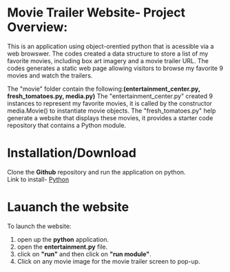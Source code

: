 # Movie Trailer Website- Project Overview:
This is an application using object-orentied python that is acessible via a web browswer.
The codes created a data structure to store a list of my favorite movies, including box art imagery and a movie trailer URL. The codes generates a static web page allowing visitors to browse my favorite 9 movies and watch the trailers.

The "movie" folder contain the following:**(entertainment_center.py, fresh_tomatoes.py, media.py)**
The "entertainment_center.py" created 9 instances to represent my favorite movies, it is called by the constructor media.Movie() to instantiate movie objects. The "fresh_tomatoes.py" help generate a website that displays these movies, it provides a starter code repository that contains a Python module. 

# Installation/Download
Clone the **Github** repository and run the application on python.
<br/> Link to install- [Python](https://www.python.org/ "Python")

# Lauanch the website
To launch the website:
1. open up the **python** application.
2. open the **entertainment.py** file.
3. click on **"run"** and then click on **"run module"**.
4. Click on any movie image for the movie trailer screen to pop-up.


